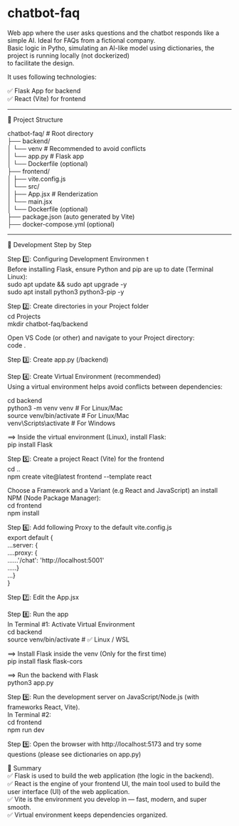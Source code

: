 # chatbot-faq
Web app where the user asks questions and the chatbot responds like a simple AI. Ideal for FAQs from a fictional company.  
Basic logic in Pytho, simulating an AI-like model using dictionaries, the project is running locally (not dockerized)  
to facilitate the design.  

It uses following technologies:    

✅ Flask App for backend  
✅ React (Vite) for frontend  

__________________________________________________________________________________________________

📂 Project Structure    

chatbot-faq/       # Root directory   
├── backend/  
│   └── venv       # Recommended to avoid conflicts  
│   └── app.py     # Flask app  
│   └── Dockerfile (optional)  
├── frontend/  
│   ├── vite.config.js  
│   └── src/  
│       ├── App.jsx   # Renderization  
│       └── main.jsx  
│   └── Dockerfile (optional)  
├── package.json (auto generated by Vite)  
├── docker-compose.yml (optional)  
 
___________________________________________________________________________________________________

🚀 Development Step by Step    

Step 1️⃣: Configuring Development Environmen  t  
Before installing Flask, ensure Python and pip are up to date (Terminal Linux):     
sudo apt update && sudo apt upgrade -y    
sudo apt install python3 python3-pip -y    

Step 2️⃣: Create directories in your Project folder  
cd Projects  
mkdir chatbot-faq/backend  

Open VS Code (or other) and navigate to your Project directory:  
code .  

Step 3️⃣: Create app.py  (/backend)   

Step 4️⃣: Create Virtual Environment (recommended)   
Using a virtual environment helps avoid conflicts between dependencies:    

cd backend  
python3 -m venv venv       # For Linux/Mac    
source venv/bin/activate   # For Linux/Mac     
venv\Scripts\activate      # For Windows   

==> Inside the virtual environment (Linux), install Flask:   
pip install Flask     

Step 5️⃣:  Create a project React (Vite) for the frontend  
cd ..  
npm create vite@latest frontend --template react  

Choose a Framework and a Variant (e.g React and JavaScript) an install NPM (Node Package Manager):  
cd frontend  
npm install  

Step 6️⃣:  Add following Proxy to the default vite.config.js   
export default {  
...server: {  
....proxy: {  
......'/chat': 'http://localhost:5001'  
.....}  
...}  
}  

Step 7️⃣:  Edit the App.jsx  

Step 8️⃣:  Run the app  
In Terminal #1: Activate Virtual Environment  
cd backend  
source venv/bin/activate   # ✅ Linux / WSL  

==> Install Flask inside the venv (Only for the first time)  
pip install flask flask-cors  

==> Run the backend with Flask  
python3 app.py  

Step 9️⃣:  Run the development server on JavaScript/Node.js (with frameworks React, Vite).    
In Terminal #2:   
cd frontend  
npm run dev  

Step 9️⃣:  Open the browser with http://localhost:5173 and try some questions (please see dictionaries on app.py)  

🔹 Summary    
✅ Flask is used to build the web application (the logic in the backend).    
✅ React is the engine of your frontend UI, the main tool used to build the user interface (UI) of the web application.  
✅ Vite is the environment you develop in — fast, modern, and super smooth.  
✅ Virtual environment keeps dependencies organized.

